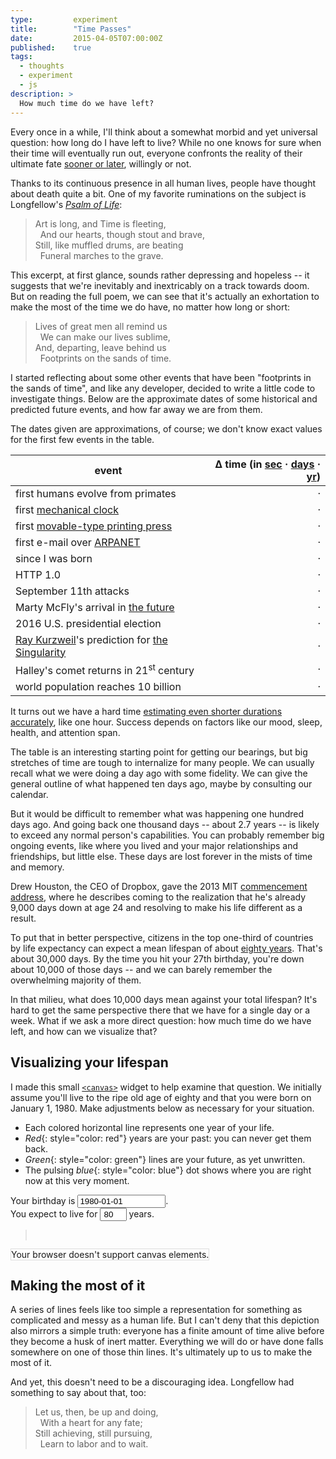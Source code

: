 ```yaml
---
type:         experiment
title:        "Time Passes"
date:         2015-04-05T07:00:00Z
published:    true
tags:
  - thoughts
  - experiment
  - js
description: >
  How much time do we have left?
---
```


Every once in a while, I'll think about a somewhat morbid and yet universal question: how long do I have left to live? While no one knows for sure when their time will eventually run out, everyone confronts the reality of their ultimate fate [sooner or later](http://www.theonion.com/articles/world-death-rate-holding-steady-at-100-percent,1670/), willingly or not.

Thanks to its continuous presence in all human lives, people have thought about death quite a bit. One of my favorite ruminations on the subject is Longfellow's [_Psalm of Life_](http://www.bartleby.com/102/55.html):

> <div style="white-space: pre">Art is long, and Time is fleeting,
>   And our hearts, though stout and brave,
> Still, like muffled drums, are beating
>   Funeral marches to the grave.</div>

This excerpt, at first glance, sounds rather depressing and hopeless -- it suggests that we're inevitably and inextricably on a track towards doom. But on reading the full poem, we can see that it's actually an exhortation to make the most of the time we do have, no matter how long or short:

> <div style="white-space: pre">Lives of great men all remind us
>   We can make our lives sublime,	 
> And, departing, leave behind us	 
>   Footprints on the sands of time.</div>

I started reflecting about some other events that have been "footprints in the sands of time", and like any developer, decided to write a little code to investigate things. Below are the approximate dates of some historical and predicted future events, and how far away we are from them.

<aside>The dates given are approximations, of course; we don't know exact values for the first few events in the table.</aside>

| event | &Delta; time (in <a id="set-countdown-seconds" href="#">sec</a> &middot; <a id="set-countdown-days" href="#">days</a> &middot; <a id="set-countdown-years" href="#">yr</a>) |
| ----- | -----:|
| first humans evolve from primates | <span id="cd-first-humans">&middot;</span> |
| first [mechanical clock](http://en.wikipedia.org/wiki/Clock#Early_mechanical_clocks) | <span id="cd-first-mechanical-clock">&middot;</span> |
| first [movable-type printing press](http://en.wikipedia.org/wiki/Printing_press) | <span id="cd-first-printing-press">&middot;</span> |
| first e-mail over [ARPANET](http://en.wikipedia.org/wiki/ARPANET) | <span id="cd-arpanet-first-email">&middot;</span> |
| since I was born | <span id="cd-birthday">&middot;</span> |
| HTTP 1.0 | <span id="cd-http-1-0">&middot;</span> |
| September 11th attacks | <span id="cd-nine-eleven">&middot;</span> |
| Marty McFly's arrival in [the future](http://en.wikipedia.org/wiki/Back_to_the_Future_Part_II) | <span id="cd-back-to-the-future">&middot;</span> |
| 2016 U.S. presidential election | <span id="cd-2016-election">&middot;</span> |
| [Ray Kurzweil](http://en.wikipedia.org/wiki/Ray_Kurzweil)'s prediction for [the Singularity](http://en.wikipedia.org/wiki/Technological_singularity) | <span id="cd-singularity">&middot;</span> |
| Halley's comet returns in 21<sup>st</sup> century | <span id="cd-halleys-comet">&middot;</span> |
| world population reaches 10 billion | <span id="cd-10-billion-people">&middot;</span> |

<aside>It turns out we have a hard time <a href="http://jbr.sagepub.com/content/13/5/437.short">estimating even shorter durations accurately</a>, like one hour. Success depends on factors like our mood, sleep, health, and attention span.</aside>

The table is an interesting starting point for getting our bearings, but big stretches of time are tough to internalize for many people. We can usually recall what we were doing a day ago with some fidelity. We can give the general outline of what happened ten days ago, maybe by consulting our calendar.

But it would be difficult to remember what was happening one hundred days ago. And going back one thousand days -- about 2.7 years -- is likely to exceed any normal person's capabilities. You can probably remember big ongoing events, like where you lived and your major relationships and friendships, but little else. These days are lost forever in the mists of time and memory.

<aside>Drew Houston, the CEO of Dropbox, gave the 2013 MIT <a href="http://newsoffice.mit.edu/2013/commencement-address-houston-0607">commencement address</a>, where he describes coming to the realization that he's already 9,000 days down at age 24 and resolving to make his life different as a result.</aside>

To put that in better perspective, citizens in the top one-third of countries by life expectancy can expect a mean lifespan of about <a href="http://en.wikipedia.org/wiki/List_of_countries_by_life_expectancy">eighty years</a>. That's about 30,000 days. By the time you hit your 27th birthday, you're down about 10,000 of those days -- and we can barely remember the overwhelming majority of them.

In that milieu, what does 10,000 days mean against your total lifespan? It's hard to get the same perspective there that we have for a single day or a week. What if we ask a more direct question: how much time do we have left, and how can we visualize that?

## Visualizing your lifespan

I made this small [`<canvas>`](https://developer.mozilla.org/en-US/docs/Web/HTML/Element/canvas) widget to help examine that question. We initially assume you'll live to the ripe old age of eighty and that you were born on January 1, 1980. Make adjustments below as necessary for your situation.

* Each colored horizontal line represents one year of your life.
* *Red*{: style="color: red"} years are your past: you can never get them back.
* *Green*{: style="color: green"} lines are your future, as yet unwritten.
* The pulsing *blue*{: style="color: blue"} dot shows where you are right now at this very moment.

<div>Your birthday is <input id="user-birthday" placeholder="YYYY-MM-DD" value="1980-01-01" style="width: 20ex">.</div>
<div>You expect to live for <input id="user-lifespan" type="number" value="80" max="150" style="width: 6ex; text-align: center"> years.</div>

<blockquote id="time-result">&nbsp;</blockquote>

<canvas id="time-result-visualization" width="400" height="650" style="border: 1px solid #ddd">Your browser doesn't support canvas elements.</canvas>

## Making the most of it

A series of lines feels like too simple a representation for something as complicated and messy as a human life. But I can't deny that this depiction also mirrors a simple truth: everyone has a finite amount of time alive before they become a husk of inert matter. Everything we will do or have done falls somewhere on one of those thin lines. It's ultimately up to us to make the most of it.

And yet, this doesn't need to be a discouraging idea. Longfellow had something to say about that, too:

> <div style="white-space: pre">Let us, then, be up and doing,
>   With a heart for any fate;
> Still achieving, still pursuing,
>   Learn to labor and to wait.</div>

<script src="//cdn.rawgit.com/moment/moment/2.9.0/moment.js"></script>
<script src="//cdn.rawgit.com/fj/8f41692b309f986c2d02/raw/c2845be8668eb838736bcf45a1d6a2b78986c82a/countdown-v2.5.2.js"></script>

<script type="text/javascript">
  var eventList = {
    "cd-first-humans": "-200000-01-01",
    "cd-first-mechanical-clock": "725-01-01",
    "cd-first-printing-press": "1045-06-01",
    "cd-arpanet-first-email": "1969-10-29",
    "cd-birthday": "1984-09-22",
    "cd-http-1-0": "1996-02-19",
    "cd-nine-eleven": "2001-09-11",
    "cd-back-to-the-future": "2015-10-21",
    "cd-2016-election": "2016-11-08",
    "cd-singularity": "2045-12-31",
    "cd-halleys-comet": "2061-07-28",
    "cd-10-billion-people": "2063-06-17"
  };
  
  function setCountdownDefaultUnits(u) {
    countdown.DEFAULTS = u;
    refreshTimers();
  }

  countdown.setLabels(
	  ' ms| s| min| h| d| w| mo| y|',
    ' ms| s| min| h| d| w| mo| y|',
    ' <strong>&middot;</strong> ',
    ' <strong>&middot;</strong> ',
    null,
    function(n) { return n.toLocaleString() }
	);

  function findDateForEvent(e) {
    return eventList[e];
  }
  
  function countdownSuffix(c) {
    return (c.start < c.end) ? 'ago' : 'to go';
  }

  function countdownForEvent(e, u) {
    var units = u || countdown.DAYS;
    
    var c = countdown(
      new Date(e),
      null,
      units
    );
    
    return c;
  }

  function setCountdownForEvent(e) {
    var s = "";
    d = findDateForEvent(e);
    c = countdownForEvent(d, countdown.DEFAULTS);
    
    s += c;
    s += ' ' + countdownSuffix(c);
    
    document.getElementById(e).innerHTML = s;
  }

  function refreshTimers() {
    for(var eventName in eventList) {
      if(eventList.hasOwnProperty(eventName)) {
        setCountdownForEvent(eventName);
      }
    }
  }

  window.setInterval(refreshTimers, 250);
  document.getElementById('set-countdown-seconds').addEventListener('click', function(e) {
    setCountdownDefaultUnits(countdown.SECONDS);
    refreshTimers();
    e.preventDefault();
  });
  
  document.getElementById('set-countdown-days').addEventListener('click', function(e) {
    setCountdownDefaultUnits(countdown.DAYS);
    refreshTimers();
    e.preventDefault();
  });
  
  document.getElementById('set-countdown-years').addEventListener('click', function(e) {
    setCountdownDefaultUnits(countdown.YEARS | countdown.WEEKS);
    refreshTimers();
    e.preventDefault();
  });
  countdown.DEFAULTS = countdown.DAYS;
</script>

<script type="text/javascript">
  "use strict";

  var getField = function(id) {
    return document.getElementById(id);
  }
  
  var refreshCanvas = function() {
    var timer = inputConverter.getCountdownToDate(inputConverter.getBirthdateFromField());
    var normalizedWeeks = (timer.start < timer.end) ? (timer.years * 52 + timer.weeks) : 0;
    
    // render text
    textRenderer.render();
    
    // draw
    if (inputConverter.validate()) {
      console.log('weeks: ' + normalizedWeeks)
      canvasDrawer.transitionIndex = normalizedWeeks;
      canvasDrawer.gridRows        = inputConverter.getLifespanFromField();
      canvasDrawer.render();
    }
  };

  [getField('user-birthday'), getField('user-lifespan')].forEach(function(e, idx, arr) {
    e.addEventListener('keyup', refreshCanvas);
    e.addEventListener('change', refreshCanvas);
  });

  var inputConverter = {
    validate: function() {
      return (this.getBirthdateFromField().isValid() && parseInt(this.getLifespanFromField()) > 0);
    },
    
    getMomentFromField: function(id) {
      return moment.utc(getField(id).value, 'YYYY-MM-DD', true);
    },
    
    getBirthdateFromField: function() {
      return this.getMomentFromField('user-birthday');
    },
    
    getLifespanFromField: function() {
      return getField('user-lifespan').value;
    },
    
    getDifferenceInUnits: function(u) {
      return parseInt(moment().diff(this.getBirthdateFromField(), u));
    },
    
    getDeathdate: function() {
      return moment(this.getBirthdateFromField()).add(this.getLifespanFromField(), 'years');
    },
    
    getCountdownToDate: function(d1) {
      return countdownForEvent(new Date(d1), countdown.YEARS | countdown.WEEKS);
    },
  };
  
  var textRenderer = {
    render: function() {
      var birthdate = inputConverter.getBirthdateFromField();
      var lifespan  = inputConverter.getLifespanFromField();
      var deathdate = inputConverter.getDeathdate();
      
      var fmt = function(m) {
        return m.isValid() ? m.format('YYYY-MM-DD') : '{invalid date}';
      }
      
      var s = "";
      if (!birthdate.isValid()) {
        s += "Enter a valid birthdate (YYYY-MM-DD).<br>";
        getField('time-result').innerHTML = s;
        return;
      }
      
      if (birthdate < moment.utc()) {
        s += "You were born on <strong>" + fmt(birthdate) + "</strong>.<br>";
      } else {
        s += "You aren't born yet. You'll be born on <strong>" + fmt(birthdate) + "</strong>.<br>";
        getField('time-result').innerHTML = s;
        return;
      }
      
      if (deathdate > moment.utc()) {
        s += "If you live for <strong>" + lifespan + "</strong> years, you will die on <strong>" + fmt(deathdate) + "</strong>.<br>";
      } else {
        s += "You already died, on <strong>" + fmt(deathdate) + "</strong>. RIP, friend.<br>";
        getField('time-result').innerHTML = s;
        return;
      }
      
      var timer = inputConverter.getCountdownToDate(fmt(deathdate))
      s += "You have <strong>" + timer.toString() + "</strong> remaining."
      getField('time-result').innerHTML = s;
    }
  };

  // canvas drawing
  var canvasDrawer = {
    transitionIndex: 0,
    
    gridRows: 80,
    gridCols: 52,
    boxSize: {x: 5, y: 3},
    canvasPaddingSpacing: {x: 3, y: 3},
    minorSpacing: {x: 0, y: 3},
    majorSpacing: {x: 0, y: 10},
    minorSpacingFrequency: {x: 1, y: 1},
    majorSpacingFrequency: {x: 1, y: 5},
    ySeparatorFrequency: 10,
    
    stroke: "rgb(120, 120, 120)",
    
    animateFrame: window.requestAnimationFrame || 
      window.mozRequestAnimationFrame || 
      window.webkitRequestAnimationFrame || 
      window.msRequestAnimationFrame,
      
    cancelAnimateFrame: window.cancelAnimationFrame || 
                window.mozCancelAnimationFrame || 
                window.webkitCancelAnimationFrame || 
                window.msCancelAnimationFrame,
      
    circleAngle: 0,
    
    animating: false,
    
    render: function() {
      if (this.animating) {
        console.log('canceling animation ' + this.animating);
        this.cancelAnimateFrame.call(window, this.animating);
        this.animating = false;
      }
      var context = this.getCanvasElement().getContext('2d');
      context.canvas.height = this.getCanvasHeight();
      this.draw();
    },
    
    draw: function() {
      var context = this.getCanvasElement().getContext('2d');
      
      this.clearCanvas(context);
      this.drawGrid(context);
      this.drawAnimatedCircleWithAngle(context, this.circleAngle);
      this.circleAngle += 1;
      
      this.animating = this.animateFrame.call(window, this.draw.bind(this));
    },
    
    getCanvasHeight: function() {
      var spacing = this.calculateBaseSpacing(this.gridCols, this.gridRows);
      return spacing.y + this.canvasPaddingSpacing.y;
    },
    
    getCanvasElement: function() {
      return getField('time-result-visualization');
    },
    
    countMajorSpacing: function(x_i, y_i) {
      return {
        x: Math.floor(x_i / this.majorSpacingFrequency.x),
        y: Math.floor(y_i / this.majorSpacingFrequency.y),
      };
    },
    
    countMinorSpacing: function(x_i, y_i) {
      return {
        x: Math.floor(x_i / this.minorSpacingFrequency.x),
        y: Math.floor(y_i / this.minorSpacingFrequency.y),
      };
    },
    
    spacingSize: function(x_i, y_i) {
      var minorSpaces = this.countMinorSpacing(x_i, y_i);
      var majorSpaces = this.countMajorSpacing(x_i, y_i);
      
      var xSpacing = this.minorSpacing.x * minorSpaces.x + this.majorSpacing.x * majorSpaces.x;
      var ySpacing = this.minorSpacing.y * minorSpaces.y + this.majorSpacing.y * majorSpaces.y;
      
      return {
        x: xSpacing,
        y: ySpacing
      };
    },
    
    fill: function(index, limit) {
      var sign = (index && index !== limit) ? index < limit ? -1 : 1 : 0;
      
      switch (sign) {
        case -1:
          return "rgba(150, 0, 0, 0.2)";
        case 0:
          return "rgba(100, 100, 100, 0.6)";
        case 1:
          return "rgba(0, 150, 0, 0.5)";
        default:
          return undefined;
      }
    },
    
    clearCanvas: function(context) {
      var h = context.canvas.height;
      var w = context.canvas.width;
      
      context.setLineDash([]);
      context.lineWidth = 1;
      context.clearRect(0, 0, w, h);
    },
    
    drawPath: function(path) {
      return path();
    },
    
    horizontalLinePath: function(context, stroke, lineY) {
      context.beginPath();
      
      context.moveTo(0, lineY);
      context.lineTo(context.canvas.width, lineY);
      context.setLineDash([4,4]);
      context.stroke();
      
      return context;
    },
    
    rightTextLabelPath: function(context, fill, textY, text) {
      context.beginPath();
      
      context.font = "16px 'PTSans'";
      context.textAlign = 'right';
      context.textBaseline = 'bottom';
      context.fillStyle = fill;
      var padding = 10;
      
      var px = context.canvas.width - padding;
      var py = textY;

      context.fillText(text + " years", px, py);
      
      return context;
    },
    
    squarePath: function(context, stroke, fill, rect) {
      context.beginPath();
      
      context.rect.apply(context, rect);
      context.strokeStyle = stroke;
      context.fillStyle = fill;
      //context.stroke();
      context.fill();
      
      return context;
    },
    
    calculateSquare: function(x_i, y_i) {
      var spacing = this.calculateBaseSpacing(x_i, y_i);
      
      return [
        spacing.x,
        spacing.y,
        this.boxSize.x,
        this.boxSize.y
      ];
    },
    
    calculateCenterBoxSpacing: function(x_i, y_i) {
      var spacing = this.calculateBaseSpacing(x_i, y_i);
      
      return {
        x: spacing.x + (this.boxSize.x / 2),
        y: spacing.y + (this.boxSize.y / 2),
      };
    },
    
    calculateTransitionBoxPosition: function(transitionIndex) {
      var y_i = Math.floor(transitionIndex / this.gridCols);
      var x_i = transitionIndex - y_i * this.gridCols - 1;
      
      return this.calculateCenterBoxSpacing(x_i, y_i);
    },
    
    calculateLineSpacing: function(x_i, y_i) {
      var spacing = this.calculateBaseSpacing(x_i, y_i);
      var previousSpacing = this.calculateBaseSpacing(x_i, y_i - 1);
      var yMidpoint = ((previousSpacing.y + this.boxSize.y) + (spacing.y)) / 2
      
      return {
        x: spacing.x,
        y: yMidpoint,
      };
    },
    
    calculateBaseSpacing: function(x_i, y_i) {
      var spacingSize = this.spacingSize(x_i, y_i);
      
      var xSpacing =
        this.canvasPaddingSpacing.x + 
        spacingSize.x +
        this.boxSize.x * x_i
      
      var ySpacing =
        this.canvasPaddingSpacing.y + 
        spacingSize.y +
        this.boxSize.y * y_i
      
      return {
        x: xSpacing,
        y: ySpacing,
      };
    },
    
    drawGrid: function(context) {
      /// Draw a grid of squares on the context, taking into account the spacing parameters previously specified.
      /// Also draw a line and some text labels at frequencies determined by the ySeparatorFrequency.
      
      for (var y = 0; y < this.gridRows; y++) {
        for (var x = 0; x < this.gridCols; x++) {
          var fill   = this.fill(y * this.gridCols + x + 1, this.transitionIndex)
          
          var sPath = this.squarePath.bind(null, context, this.stroke, fill, this.calculateSquare(x, y));
          this.drawPath(sPath);
        }
        
        // Make sure we draw an extra line if that would equal the last row.
        if (y > 0 && (y + 1) % this.ySeparatorFrequency === 0) {
          var forY    = y + 1;
          var spacing = this.calculateLineSpacing(x, forY);
          
          var lPath = this.horizontalLinePath.bind(null, context, this.stroke, spacing.y);
          this.drawPath(lPath);
          
          var textPath = this.rightTextLabelPath.bind(null, context, "rgba(150, 150, 150, 1)", spacing.y, forY.toString());
          this.drawPath(textPath);
        }
      }
    },
     
    drawAnimatedCircleWithAngle: function(context, angle) {
      /// Draw a circle on the context.
      /// Use `angle` to vary the size of the circle, by making the radius depend on the angle.
      
      var arcSegments = 128.0;
      var arcFraction = ((angle % arcSegments) / arcSegments) * 2 * Math.PI;
      
      var radius = Math.max(this.boxSize.x, this.boxSize.y) + 2 * Math.abs(Math.cos(arcFraction));
      var p = this.calculateTransitionBoxPosition(this.transitionIndex);
      
      
      // Draw a dot on the center.
      context.beginPath();
      context.arc(p.x, p.y, radius, 0, Math.PI * 2);
      context.closePath();
      context.fillStyle = 'blue';
      context.fill();
    }
  };
  
  refreshCanvas();
</script>